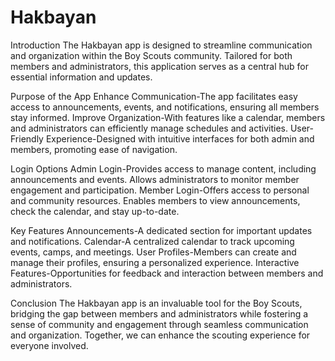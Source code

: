 # Hakbayan

Introduction
The Hakbayan app is designed to streamline communication and organization within the Boy Scouts community.
Tailored for both members and administrators, this application serves as a central hub for essential information and updates.

Purpose of the App
Enhance Communication-The app facilitates easy access to announcements, events, and notifications, ensuring all members stay informed.
Improve Organization-With features like a calendar, members and administrators can efficiently manage schedules and activities.
User-Friendly Experience-Designed with intuitive interfaces for both admin and members, promoting ease of navigation.

Login Options
Admin Login-Provides access to manage content, including announcements and events.
Allows administrators to monitor member engagement and participation.
Member Login-Offers access to personal and community resources.
Enables members to view announcements, check the calendar, and stay up-to-date.

Key Features
Announcements-A dedicated section for important updates and notifications.
Calendar-A centralized calendar to track upcoming events, camps, and meetings.
User Profiles-Members can create and manage their profiles, ensuring a personalized experience.
Interactive Features-Opportunities for feedback and interaction between members and administrators.

Conclusion
The Hakbayan app is an invaluable tool for the Boy Scouts, bridging the gap between members and administrators
while fostering a sense of community and engagement through seamless communication and organization. Together,
we can enhance the scouting experience for everyone involved.
